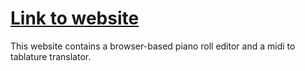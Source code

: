 # [Link to website](https://ianbacus.github.io/)

This website contains a browser-based piano roll editor and a midi to tablature translator.
